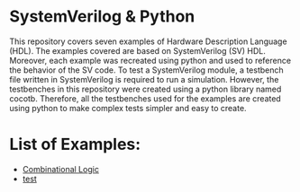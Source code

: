 # SystemVerilog & Python

This repository covers seven examples of Hardware Description Language (HDL). The examples covered are based on SystemVerilog (SV) HDL.  Moreover, each example was recreated using python and used to reference the behavior of the SV code. To test a SystemVerilog module, a testbench file written in SystemVerilog is required to run a simulation.  However, the testbenches in this repository were created using a python library named cocotb. Therefore, all the testbenches used for the examples are created using python to make complex tests simpler and easy to create.

# List of Examples:
  - [Combinational Logic](https://github.com/JD-14/SV_and_Pyhton/tree/main/Code)
  - [test](https://github.com/JD-14/SV_and_Pyhton/blob/main/Code/sillyfunction/Makefile)


